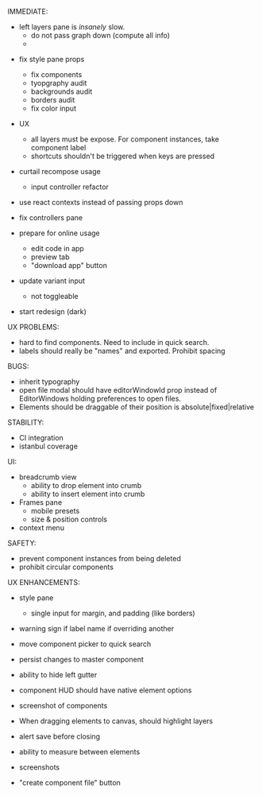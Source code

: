 IMMEDIATE:

- left layers pane is _insanely_ slow.
  - do not pass graph down (compute all info)
  -

* fix style pane props

  - fix components
  - tyopgraphy audit
  - backgrounds audit
  - borders audit
  - fix color input

* UX

  - all layers must be expose. For component instances, take component label
  - shortcuts shouldn't be triggered when keys are pressed

* curtail recompose usage
  - input controller refactor
* use react contexts instead of passing props down

* fix controllers pane

* prepare for online usage

  - edit code in app
  - preview tab
  - "download app" button

* update variant input
  - not toggleable

- start redesign (dark)

UX PROBLEMS:

- hard to find components. Need to include in quick search.
- labels should really be "names" and exported. Prohibit spacing

BUGS:

- inherit typography
- open file modal should have editorWindowId prop instead of EditorWindows holding preferences to open files.
- Elements should be draggable of their position is absolute|fixed|relative

STABILITY:

- CI integration
- istanbul coverage

UI:

- breadcrumb view
  - ability to drop element into crumb
  - ability to insert element into crumb
- Frames pane
  - mobile presets
  - size & position controls
- context menu

SAFETY:

- prevent component instances from being deleted
- prohibit circular components

UX ENHANCEMENTS:

- style pane

  - single input for margin, and padding (like borders)

- warning sign if label name if overriding another
- move component picker to quick search
- persist changes to master component
- ability to hide left gutter
- component HUD should have native element options
- screenshot of components
- When dragging elements to canvas, should highlight layers
- alert save before closing
- ability to measure between elements
- screenshots
- "create component file" button
